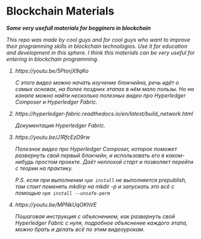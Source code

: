 # Blockchain Materials
<i><b>Some very usefull materials for begginers in blockchain</b><i>

<i>This repo was made by cool guys and for cool guys who want to improve their programming skills in blockchain technologies. Use it for education and development in this sphere. I think this materials can be very useful for entering in blockchain programming.</i>

<ol>
<li> https://youtu.be/5PtorjX9qKo
  
  С этого видео можно начать изучение блокчейна, речь идёт о самых основах, на более поздних этапах в нём мало пользы. Но на канале можно найти несколько полезных видео про Hyperledger Composer и Hyperledger Fabric.
</li>
<li> https://hyperledger-fabric.readthedocs.io/en/latest/build_network.html
  
 Документация Hyperledger Fabric.
</li>
<li> https://youtu.be/J1RfcEzD9rw

Полезное видео про Hyperledger Composer, которое поможет развернуть свой первый блокчейн, и использовать его в каком-нибудь простом проекте. Даёт неплохой старт и позволяет перейти с теории на практику.

P.S. если при выполнении <code>npm install</code> не выполняется prepublish, там стоит поменять mkdirp на mkdir -p и запускать это всё с помощью <code>npm install --unsafe-perm</code>
</li>
<li> https://youtu.be/MPNkUqOKhVE
  
Пошаговая инструкция с объяснением, как развернуть свой Hyperledger Fabric с нуля, подробное объяснение каждого этапа, можно брать и делать всё по этим видеоурокам.
</ol>
